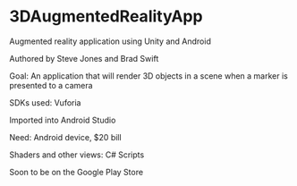 # 3DAugmentedRealityApp

Augmented reality application using Unity and Android

Authored by Steve Jones and Brad Swift

Goal: An application that will render 3D objects in a scene when a marker is presented to a camera

SDKs used: Vuforia

Imported into Android Studio

Need: Android device, $20 bill

Shaders and other views: C# Scripts

Soon to be on the Google Play Store
